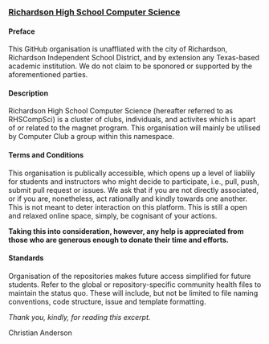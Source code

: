 ### [Richardson High School Computer Science](https://github.com/rhscompsci.org)

#### Preface

This GitHub organisation is unaffliated with the city of Richardson, Richardson Independent School District, and by extension any Texas-based academic institution. We do not claim to be sponored or supported by the aforementioned parties.

#### Description

Richardson High School Computer Science (hereafter referred to as RHSCompSci) is a cluster of clubs, individuals, and activites which is apart of or related to the magnet program. This organisation will mainly be utilised by Computer Club a group within this namespace. 

#### Terms and Conditions

This organisation is publically accessible, which opens up a level of liablily for students and instructors who might decide to participate, i.e., pull, push, submit pull request or issues. We ask that if you are not directly associated, or if you are, nonetheless, act rationally and kindly towards one another. This is not meant to deter interaction on this platform. This is still a open and relaxed online space, simply, be cognisant of your actions.

<strong>Taking this into consideration, however, any help is appreciated from those who are generous enough to donate their time and efforts.</strong>

#### Standards

Organisation of the repositories makes future access simplified for future students. Refer to the global or repository-specific community health files to maintain the status quo. These will include, but not be limited to file naming conventions, code structure, issue and template formatting.

<i>Thank you, kindly, for reading this excerpt.</i>

Christian Anderson
